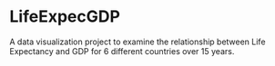 # LifeExpecGDP
A data visualization project to examine the relationship between Life Expectancy and GDP for 6 different countries over 15 years.
